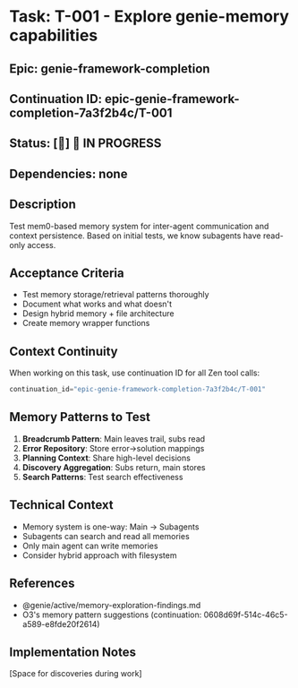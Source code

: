 # Task: T-001 - Explore genie-memory capabilities

## Epic: genie-framework-completion
## Continuation ID: epic-genie-framework-completion-7a3f2b4c/T-001
## Status: [🔄] 🔄 IN PROGRESS
## Dependencies: none

## Description
Test mem0-based memory system for inter-agent communication and context persistence. Based on initial tests, we know subagents have read-only access.

## Acceptance Criteria
- Test memory storage/retrieval patterns thoroughly
- Document what works and what doesn't
- Design hybrid memory + file architecture
- Create memory wrapper functions

## Context Continuity
When working on this task, use continuation ID for all Zen tool calls:
```python
continuation_id="epic-genie-framework-completion-7a3f2b4c/T-001"
```

## Memory Patterns to Test
1. **Breadcrumb Pattern**: Main leaves trail, subs read
2. **Error Repository**: Store error→solution mappings  
3. **Planning Context**: Share high-level decisions
4. **Discovery Aggregation**: Subs return, main stores
5. **Search Patterns**: Test search effectiveness

## Technical Context
- Memory system is one-way: Main → Subagents
- Subagents can search and read all memories
- Only main agent can write memories
- Consider hybrid approach with filesystem

## References
- @genie/active/memory-exploration-findings.md
- O3's memory pattern suggestions (continuation: 0608d69f-514c-46c5-a589-e8fde20f2614)

## Implementation Notes
[Space for discoveries during work]